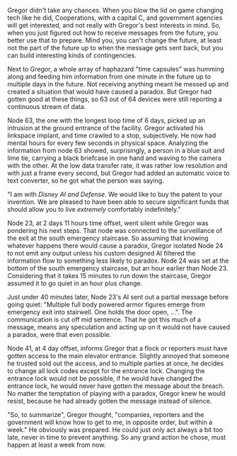 Gregor didn't take any chances. When you blow the lid on game changing tech like he did, Cooperations, with a capital C, and government agencies will get interested, and not really with Gregor's best interests in mind. So, when you just figured out how to receive messages from the future, you better use that to prepare. Mind you, you can't change the future, at least not the part of the future up to when the message gets sent back, but you can build interesting kinds of contingencies.

Next to Gregor, a whole array of haphazard "time capsules" was humming along and feeding him information from one minute in the future up to multiple days in the future. Not receiving anything meant he messed up and created a situation that would have caused a paradox. But Gregor had gotten good at these things, so 63 out of 64 devices were still reporting a continuous stream of data.

Node 63, the one with the longest loop time of 6 days, picked up an intrusion at the ground entrance of the facility. Gregor activated his linkspace implant, and time crawled to a stop, subjectively. He now had mental hours for every few seconds in physical space. Analyzing the information from node 63 showed, surprisingly, a person in a blue suit and lime tie, carrying a black briefcase in one hand and waving to the camera with the other. At the low data transfer rate, it was rather low resolution and with just a frame every second, but Gregor had added an automatic voice to text converter, so he got what the person was saying.

"I am with *Disney AI and Defense*. We would like to buy the patent to your invention. We are pleased to have been able to secure significant funds that should allow you to live *extremely* comfortably indefinitely."

Node 23, at 2 days 11 hours time offset, went silent while Gregor was pondering his next steps. That node was connected to the surveillance of the exit at the south emergency staircase. So assuming that knowing whatever happens there would cause a paradox, Gregor isolated Node 24 to not emit any output unless his custom designed AI filtered the information flow to something less likely to paradox. Node 24 was set at the bottom of the south emergency staircase, but an hour earlier than Node 23. Considering that it takes 15 minutes to run down the staircase, Gregor assumed it to go quiet in an hour plus change.

Just under 40 minutes later, Node 23's AI sent out a partial message before going quiet: "Multiple full body powered armor figures emerge from emergency exit into stairwell. One holds the door open, ...". The communication is cut off mid sentence. That he got this much of a message, means any speculation and acting up on it would not have caused a paradox, were that even possible.

Node 41, at 4 day offset, informs Gregor that a flock or reporters must have gotten access to the main elevator entrance. Slightly annoyed that someone he trusted sold out the access, and to multiple parties at once, he decides to change all lock codes except for the entrance lock. Changing the entrance lock would not be possible, if he would have changed the entrance lock, he would never have gotten the message about the breach. No matter the temptation of playing with a paradox, Gregor knew he would resist, because he had already gotten the message instead of silence.

"So, to summarize", Gregor thought, "companies, reporters and the government will know how to get to me, in opposite order, but within a week." He obviously was prepared. He could just only act always a bit too late, never in time to prevent anything. So any grand action he chose, must happen at least a week from now. 